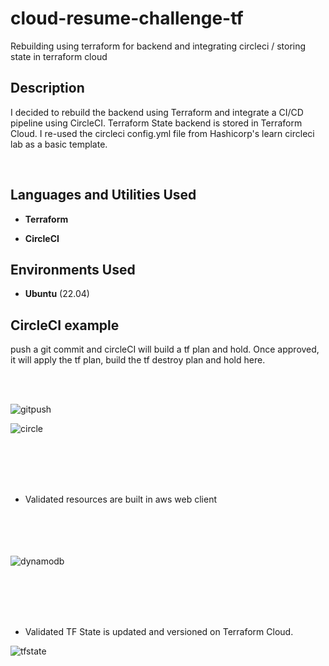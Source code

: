 # cloud-resume-challenge-tf
Rebuilding using terraform for backend and integrating circleci / storing state in terraform cloud



<h2>Description</h2>

I decided to rebuild the backend using Terraform and integrate a CI/CD pipeline using CircleCI.  Terraform State backend is stored in Terraform Cloud.  I re-used the circleci config.yml file from Hashicorp's learn circleci lab as a basic template.

<br />





<h2>Languages and Utilities Used</h2>



- <b>Terraform</b> 

- <b>CircleCI</b>



<h2>Environments Used </h2>



- <b>Ubuntu</b> (22.04)



<h2>CircleCI example</h2>

push a git commit and circleCI will build a tf plan and hold.  Once approved, it will apply the tf plan, build the tf destroy plan and hold here.

<br> </br>

![gitpush](https://user-images.githubusercontent.com/85902399/210657959-507d1862-f7b8-459f-8750-d4e55b9197a2.png)

![circle](https://user-images.githubusercontent.com/85902399/210658157-08b9fa63-37d5-400c-882c-7cc4f3d5b3d4.png)

<br> </br>
<br> </br>


- Validated resources are built in aws web client

<br> </br>
<br> </br>
![dynamodb](https://user-images.githubusercontent.com/85902399/210658757-75e65bba-d386-4179-a142-fe27db63ba22.png)

<br> </br>
<br> </br>

- Validated TF State is updated and versioned on Terraform Cloud.




![tfstate](https://user-images.githubusercontent.com/85902399/210658423-1c62612c-4cdd-4d5c-8202-cd40f629dc29.png)

